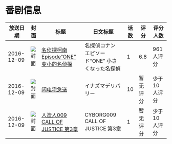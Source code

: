 # 番剧信息

|放送日期|封面|标题|日文标题|话数|评分|评分人数|
|---|---|---|---|---|---|---|
|2016-12-09|![封面](https://lain.bgm.tv/pic/cover/c/82/a4/192732_vofFM.jpg)|[名侦探柯南 Episode“ONE” 变小的名侦探](https://bangumi.tv/subject/192732)|名探偵コナン エピソード“ONE” 小さくなった名探偵|1|6.8|961人评分|
|2016-12-09|![封面](https://lain.bgm.tv/pic/cover/c/97/25/227230_hODsb.jpg)|[闪电宅急送](https://bangumi.tv/subject/227230)|イナズマデリバリー|10|暂无评分|少于10人评分|
|2016-12-09|![封面](https://lain.bgm.tv/pic/cover/c/0c/6e/268942_km0gz.jpg)|[人造人009 CALL OF JUSTICE 第3章](https://bangumi.tv/subject/268942)|CYBORG009 CALL OF JUSTICE 第3章|1|暂无评分|少于10人评分|
